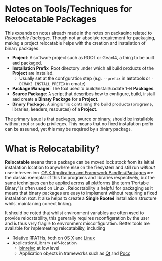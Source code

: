 Notes on Tools/Techniques for Relocatable Packages
==================================================
This expands on notes already made in [the notes on packaging](dbm_Packaging_notes.md) related to *Relocatable Packages*. Though not an absolute
requirement for packaging, making a project relocatable helps with the
creation and installation of binary packages.

- **Project**: A software project such as ROOT or Geant4, a thing to be
built and packaged.
- **Installation Prefix**: Root directory under which all build products of
the **Project** are installed.
  - Usually set at the configuration step (e.g. `--prefix` in autotools
    or `-DCMAKE_INSTALL_PREFIX` in cmake)
- **Package Manager**: The tool used to build/install/update 1-N **Packages**
- **Source Package**: A script that describes how to configure, build, install and create a **Binary Package** for a **Project**.
- **Binary Package**: A single file containing the build products (programs,
libraries, headers, resources) of a **Project**.

The primary issue is that packages, source or binary, should be
installable without root or sudo privileges. This means that no fixed
installation prefix can be assumed, yet this may be required by a binary
package.


What is Relocatability?
=======================
**Relocatable** means that a package can be moved lock stock from its initial
installation location to anywhere else on the filesystem and still run
*without* user intervention. [OS X Application and Framework Bundles/Packages](https://developer.apple.com/library/mac/documentation/CoreFoundation/Conceptual/CFBundles/Introduction/Introduction.html#//apple_ref/doc/uid/10000123i)
are the classic exemplar of this for programs and libraries respectively, but
the same techniques can be applied across all platforms (the term
'Portable Binary' is often used on Linux). Relocatability is
helpful for packaging as it means that binary packages are easy to implement
without requiring a fixed installation root. It also helps to create a
**Single Rooted** installation structure whilst maintaining correct linking.

It should be noted that whilst environment variables are often used to provide
relocatability, this generally requires reconfiguration by the user and
is thus very fragile to environment misconfiguration. Better tools are
available for implementing relocatability, including

- Relative RPATHs, both on [OS X](http://www.kitware.com/blog/home/post/510) and [Linux](http://linux.die.net/man/8/ld.so)
- Application/Library self-location
  - [binreloc](https://github.com/drbenmorgan/Resourceful) at low level
  - Application objects in frameworks such as [Qt](http://doc.qt.io/qt-5/qcoreapplication.html#applicationDirPath) and [Poco](http://pocoproject.org/docs/Poco.Util.Application.html)

